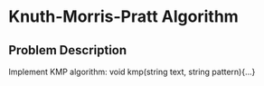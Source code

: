 # Knuth-Morris-Pratt Algorithm
## Problem Description
Implement KMP algorithm: void kmp(string text, string pattern){...}